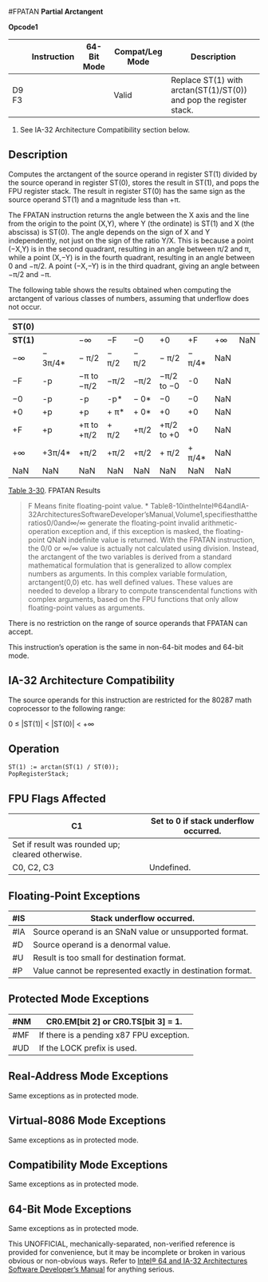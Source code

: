 #FPATAN
**Partial Arctangent**

**Opcode1**

|       | Instruction | 64-Bit Mode | Compat/Leg Mode | Description                                                        |
| ----- | ----------- | ----------- | --------------- | ------------------------------------------------------------------ |
| D9 F3 |             |             | Valid           | Replace ST(1) with arctan(ST(1)/ST(0)) and pop the register stack. |

1. See IA-32 Architecture Compatibility section below.

## Description

Computes the arctangent of the source operand in register ST(1) divided by the source operand in register ST(0), stores the result in ST(1), and pops the FPU register stack. The result in register ST(0) has the same sign as the source operand ST(1) and a magnitude less than +π.

The FPATAN instruction returns the angle between the X axis and the line from the origin to the point (X,Y), where Y (the ordinate) is ST(1) and X (the abscissa) is ST(0). The angle depends on the sign of X and Y independently, not just on the sign of the ratio Y/X. This is because a point (−X,Y) is in the second quadrant, resulting in an angle between π/2 and π, while a point (X,−Y) is in the fourth quadrant, resulting in an angle between 0 and −π/2. A point (−X,−Y) is in the third quadrant, giving an angle between −π/2 and −π.

The following table shows the results obtained when computing the arctangent of various classes of numbers, assuming that underflow does not occur.

| ST(0)     |          |            |       |       |            |         |     |     |
| --------- | -------- | ---------- | ----- | ----- | ---------- | ------- | --- | --- |
| **ST(1)** |          | −∞         | −F    | −0    | +0         | +F      | +∞  | NaN |
| −∞        | − 3π/4\* | − π/2      | − π/2 | − π/2 | − π/2      | − π/4\* | NaN |
| −F        | -p       | −π to −π/2 | −π/2  | −π/2  | −π/2 to −0 | -0      | NaN |
| −0        | -p       | -p         | -p\*  | − 0\* | −0         | −0      | NaN |
| +0        | +p       | +p         | + π\* | + 0\* | +0         | +0      | NaN |
| +F        | +p       | +π to +π/2 | + π/2 | +π/2  | +π/2 to +0 | +0      | NaN |
| +∞        | +3π/4\*  | +π/2       | +π/2  | +π/2  | + π/2      | + π/4\* | NaN |
| NaN       | NaN      | NaN        | NaN   | NaN   | NaN        | NaN     | NaN |

[Table 3-30](/x86/fpatan#tbl-3-30). FPATAN Results

> F Means finite floating-point value. \* Table8-10intheIntel®64andIA-32ArchitecturesSoftwareDeveloper’sManual,Volume1,specifiesthattheratios0/0and∞/∞ generate the floating-point invalid arithmetic-operation exception and, if this exception is masked, the floating-point QNaN indefinite value is returned. With the FPATAN instruction, the 0/0 or ∞/∞ value is actually not calculated using division. Instead, the arctangent of the two variables is derived from a standard mathematical formulation that is generalized to allow complex numbers as arguments. In this complex variable formulation, arctangent(0,0) etc. has well defined values. These values are needed to develop a library to compute transcendental functions with complex arguments, based on the FPU functions that only allow floating-point values as arguments.

There is no restriction on the range of source operands that FPATAN can accept.

This instruction’s operation is the same in non-64-bit modes and 64-bit mode.

## IA-32 Architecture Compatibility

The source operands for this instruction are restricted for the 80287 math coprocessor to the following range:

0 ≤ |ST(1)| < |ST(0)| < +∞

## Operation

```
ST(1) := arctan(ST(1) / ST(0));
PopRegisterStack;

```

## FPU Flags Affected

| C1                                               | Set to 0 if stack underflow occurred. |
| ------------------------------------------------ | ------------------------------------- |
| Set if result was rounded up; cleared otherwise. |
| C0, C2, C3                                       | Undefined.                            |

## Floating-Point Exceptions

| \#​IS | Stack underflow occurred.                                  |
| ----- | ---------------------------------------------------------- |
| \#​IA | Source operand is an SNaN value or unsupported format.     |
| #​D   | Source operand is a denormal value.                        |
| #​U   | Result is too small for destination format.                |
| #​P   | Value cannot be represented exactly in destination format. |

## Protected Mode Exceptions

| \#​NM  | CR0.EM[bit 2] or CR0.TS[bit 3] = 1.      |
| ------ | ---------------------------------------- |
| \#​​MF | If there is a pending x87 FPU exception. |
| #​​​UD | If the LOCK prefix is used.              |

## Real-Address Mode Exceptions

Same exceptions as in protected mode.

## Virtual-8086 Mode Exceptions

Same exceptions as in protected mode.

## Compatibility Mode Exceptions

Same exceptions as in protected mode.

## 64-Bit Mode Exceptions

Same exceptions as in protected mode.

This UNOFFICIAL, mechanically-separated, non-verified reference is provided for convenience, but it may be
incomplete or broken in various obvious or non-obvious
ways. Refer to [Intel® 64 and IA-32 Architectures Software Developer’s Manual](https://software.intel.com/en-us/download/intel-64-and-ia-32-architectures-sdm-combined-volumes-1-2a-2b-2c-2d-3a-3b-3c-3d-and-4) for anything serious.
